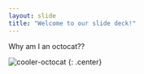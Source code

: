 ```yaml
---
layout: slide
title: "Welcome to our slide deck!"
---
```


Why am I an octocat??

![cooler-octocat](https://octodex.github.com/images/twenty-percent-cooler-octocat.png)
{: .center}
